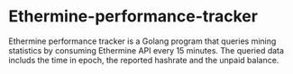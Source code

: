 # Ethermine-performance-tracker

Ethermine performance tracker is a Golang program that queries mining statistics by consuming Ethermine API every 15 minutes. The queried data includs the time in epoch, the reported hashrate and the unpaid balance.

